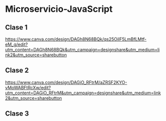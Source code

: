 # Microservicio-JavaScript

## Clase 1 ##
https://www.canva.com/design/DAGh8N68BQk/qs25OilF5LmBfLMtf-eM_g/edit?utm_content=DAGh8N68BQk&utm_campaign=designshare&utm_medium=link2&utm_source=sharebutton
## Clase 2 ##
https://www.canva.com/design/DAGiO_RFtrM/aZRSF2KYO-vMoWABFtRcXw/edit?utm_content=DAGiO_RFtrM&utm_campaign=designshare&utm_medium=link2&utm_source=sharebutton
## Clase 3 ##
